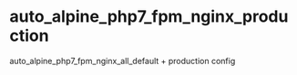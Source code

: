 # auto_alpine_php7_fpm_nginx_production

auto_alpine_php7_fpm_nginx_all_default + production config

